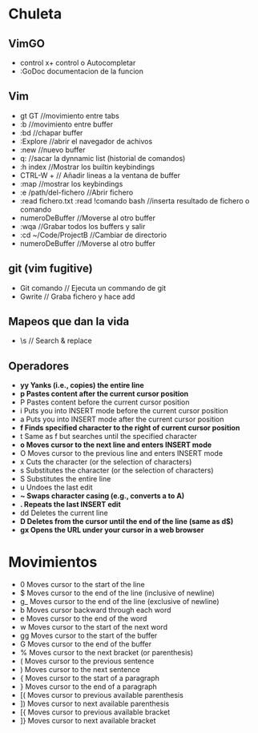 # Chuleta

## VimGO
- control x+ control o Autocompletar
- :GoDoc documentacion de la funcion

## Vim
- gt GT //movimiento entre tabs
- :b<numero> //movimiento entre buffer
- :bd //chapar buffer
- :Explore //abrir el navegador de achivos
- :new //nuevo buffer
- q: //sacar la dynnamic list (historial de comandos)
- :h index //Mostrar los builtin keybindings
- CTRL-W + // Añadir lineas a la ventana de buffer
- :map //mostrar los keybindings
- :e /path/del-fichero //Abrir fichero
- :read fichero.txt :read !comando bash //inserta resultado de fichero o comando
- numeroDeBuffer<C-6> //Moverse al otro buffer
- :wqa //Grabar todos los buffers y salir
- :cd ~/Code/ProjectB //Cambiar de directorio
- numeroDeBuffer<C-6> //Moverse al otro buffer


## git (vim fugitive)
- Git comando // Ejecuta un commando de git
- Gwrite // Graba fichero y hace add

## Mapeos que dan la vida
- \s // Search & replace

## Operadores
- **yy Yanks (i.e., copies) the entire line**
- **p Pastes content after the current cursor position**
- P Pastes content before the current cursor position
- i Puts you into INSERT mode before the current cursor position
- a Puts you into INSERT mode after the current cursor position
- **f Finds specified character to the right of current cursor position**
- t Same as f but searches until the specified character
- **o Moves cursor to the next line and enters INSERT mode**
- O Moves cursor to the previous line and enters INSERT mode
- x Cuts the character (or the selection of characters)
- s Substitutes the character (or the selection of characters)
- S Substitutes the entire line
- u Undoes the last edit
- **~ Swaps character casing (e.g., converts a to A)**
- **. Repeats the last INSERT edit**
- dd Deletes the current line
- **D Deletes from the cursor until the end of the line (same as d$)**
- **gx Opens the URL under your cursor in a web browser**


# Movimientos
- 0 Moves cursor to the start of the line
- $ Moves cursor to the end of the line (inclusive of newline)
- g_ Moves cursor to the end of the line (exclusive of newline)
- b Moves cursor backward through each word
- e Moves cursor to the end of the word
- w Moves cursor to the start of the next word
- gg Moves cursor to the start of the buffer
- G Moves cursor to the end of the buffer
- % Moves cursor to the next bracket (or parenthesis)
- ( Moves cursor to the previous sentence
- ) Moves cursor to the next sentence
- { Moves cursor to the start of a paragraph
- } Moves cursor to the end of a paragraph
- [( Moves cursor to previous available parenthesis
- ]) Moves cursor to next available parenthesis
- [{ Moves cursor to previous available bracket
- ]} Moves cursor to next available bracket

